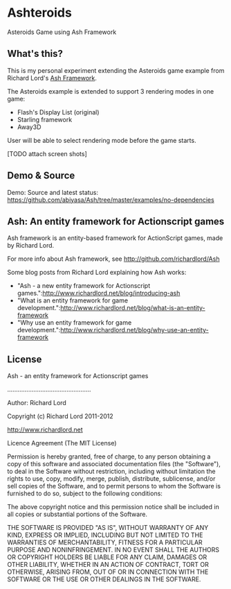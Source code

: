 # Ashteroids
Asteroids Game using Ash Framework

## What's this?
This is my personal experiment extending the Asteroids game example from Richard Lord's [Ash Framework](http://github.com/richardlord/Ash).

The Asteroids example is extended to support 3 rendering modes in one game:

* Flash's Display List (original)
* Starling framework
* Away3D

User will be able to select rendering mode before the game starts.

[TODO attach screen shots]

## Demo & Source
Demo: 
Source and latest status: https://github.com/abiyasa/Ash/tree/master/examples/no-dependencies

## Ash: An entity framework for Actionscript games

Ash framework is an entity-based framework for ActionScript games, made by Richard Lord.

For more info about Ash framework, see http://github.com/richardlord/Ash

Some blog posts from Richard Lord explaining how Ash works:

* "Ash - a new entity framework for Actionscript games.":http://www.richardlord.net/blog/introducing-ash
* "What is an entity framework for game development.":http://www.richardlord.net/blog/what-is-an-entity-framework
* "Why use an entity framework for game development.":http://www.richardlord.net/blog/why-use-an-entity-framework

## License

Ash - an entity framework for Actionscript games

................................................

Author: Richard Lord

Copyright (c) Richard Lord 2011-2012

http://www.richardlord.net

Licence Agreement (The MIT License)


Permission is hereby granted, free of charge, to any person obtaining a copy of this software and associated documentation files (the "Software"), to deal in the Software without restriction, including without limitation the rights to use, copy, modify, merge, publish, distribute, sublicense, and/or sell copies of the Software, and to permit persons to whom the Software is furnished to do so, subject to the following conditions:

The above copyright notice and this permission notice shall be included in all copies or substantial portions of the Software.

THE SOFTWARE IS PROVIDED "AS IS", WITHOUT WARRANTY OF ANY KIND, EXPRESS OR IMPLIED, INCLUDING BUT NOT LIMITED TO THE WARRANTIES OF MERCHANTABILITY, FITNESS FOR A PARTICULAR PURPOSE AND NONINFRINGEMENT. IN NO EVENT SHALL THE AUTHORS OR COPYRIGHT HOLDERS BE LIABLE FOR ANY CLAIM, DAMAGES OR OTHER LIABILITY, WHETHER IN AN ACTION OF CONTRACT, TORT OR OTHERWISE, ARISING FROM, OUT OF OR IN CONNECTION WITH THE SOFTWARE OR THE USE OR OTHER DEALINGS IN THE SOFTWARE.
